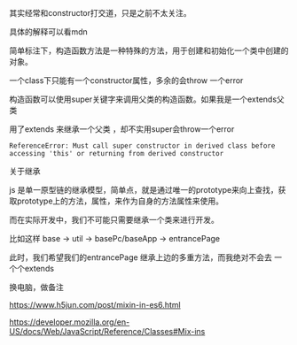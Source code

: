 

其实经常和constructor打交道，只是之前不太关注。


具体的解释可以看mdn

简单标注下，构造函数方法是一种特殊的方法，用于创建和初始化一个类中创建的对象。


一个class下只能有一个constructor属性，多余的会throw 一个error


构造函数可以使用super关键字来调用父类的构造函数。如果我是一个extends父类


用了extends 来继承一个父类 ，却不实用super会throw一个error 

`ReferenceError: Must call super constructor in derived class before accessing 'this' or returning from derived constructor`


关于继承


js 是单一原型链的继承模型，简单点，就是通过唯一的prototype来向上查找，获取prototype上的方法，属性，来作为自身的方法属性来使用。

而在实际开发中，我们不可能只需要继承一个类来进行开发。

比如这样 base  -> util -> basePc/baseApp -> entrancePage

此时，我们希望我们的entrancePage 继承上边的多重方法，而我绝对不会去 一个个extends



换电脑，做备注

https://www.h5jun.com/post/mixin-in-es6.html


https://developer.mozilla.org/en-US/docs/Web/JavaScript/Reference/Classes#Mix-ins